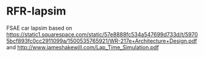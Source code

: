 # RFR-lapsim
FSAE car lapsim based on 
https://static1.squarespace.com/static/57e8888fc534a547699d733d/t/59705bcf893fc0cc2911099a/1500535765921/WR-217e+Architecture+Design.pdf 
and http://www.jameshakewill.com/Lap_Time_Simulation.pdf

